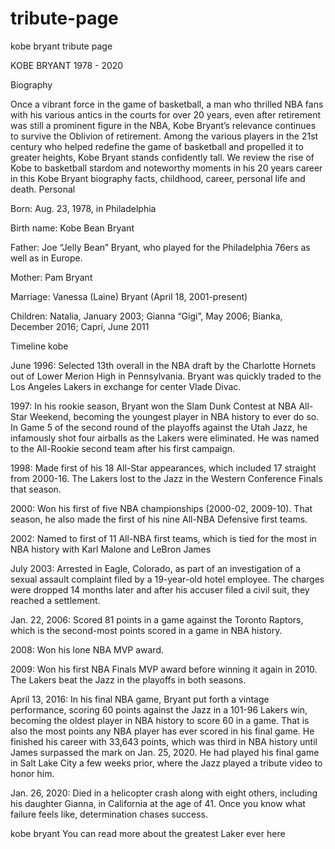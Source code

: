 # tribute-page
kobe bryant tribute page

KOBE BRYANT
1978 - 2020

Biography

Once a vibrant force in the game of basketball, a man who thrilled NBA fans with his various antics in the courts for over 20 years, even after retirement was still a prominent figure in the NBA, Kobe Bryant’s relevance continues to survive the Oblivion of retirement. Among the various players in the 21st century who helped redefine the game of basketball and propelled it to greater heights, Kobe Bryant stands confidently tall. We review the rise of Kobe to basketball stardom and noteworthy moments in his 20 years career in this Kobe Bryant biography facts, childhood, career, personal life and death.
Personal

Born: Aug. 23, 1978, in Philadelphia

Birth name: Kobe Bean Bryant

Father: Joe “Jelly Bean” Bryant, who played for the Philadelphia 76ers as well as in Europe.

Mother: Pam Bryant

Marriage: Vanessa (Laine) Bryant (April 18, 2001-present)

Children: Natalia, January 2003; Gianna “Gigi”, May 2006; Bianka, December 2016; Capri, June 2011

Timeline
kobe

June 1996: Selected 13th overall in the NBA draft by the Charlotte Hornets out of Lower Merion High in Pennsylvania. Bryant was quickly traded to the Los Angeles Lakers in exchange for center Vlade Divac.

1997: In his rookie season, Bryant won the Slam Dunk Contest at NBA All-Star Weekend, becoming the youngest player in NBA history to ever do so. In Game 5 of the second round of the playoffs against the Utah Jazz, he infamously shot four airballs as the Lakers were eliminated. He was named to the All-Rookie second team after his first campaign.

1998: Made first of his 18 All-Star appearances, which included 17 straight from 2000-16. The Lakers lost to the Jazz in the Western Conference Finals that season.

2000: Won his first of five NBA championships (2000-02, 2009-10). That season, he also made the first of his nine All-NBA Defensive first teams.

2002: Named to first of 11 All-NBA first teams, which is tied for the most in NBA history with Karl Malone and LeBron James

July 2003: Arrested in Eagle, Colorado, as part of an investigation of a sexual assault complaint filed by a 19-year-old hotel employee. The charges were dropped 14 months later and after his accuser filed a civil suit, they reached a settlement.

Jan. 22, 2006: Scored 81 points in a game against the Toronto Raptors, which is the second-most points scored in a game in NBA history.

2008: Won his lone NBA MVP award.

2009: Won his first NBA Finals MVP award before winning it again in 2010. The Lakers beat the Jazz in the playoffs in both seasons.

April 13, 2016: In his final NBA game, Bryant put forth a vintage performance, scoring 60 points against the Jazz in a 101-96 Lakers win, becoming the oldest player in NBA history to score 60 in a game. That is also the most points any NBA player has ever scored in his final game. He finished his career with 33,643 points, which was third in NBA history until James surpassed the mark on Jan. 25, 2020. He had played his final game in Salt Lake City a few weeks prior, where the Jazz played a tribute video to honor him.

Jan. 26, 2020: Died in a helicopter crash along with eight others, including his daughter Gianna, in California at the age of 41.
Once you know what failure feels like, determination chases success.

kobe bryant
You can read more about the greatest Laker ever here
